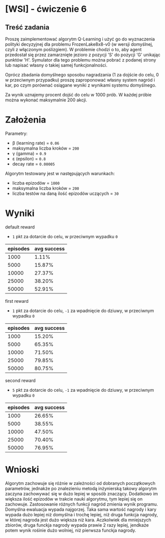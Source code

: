 # [WSI] - ćwiczenie 6

## Treść zadania
Proszę zaimplementować algorytm Q-Learning i użyć go do wyznaczenia polityki decyzyjnej dla problemu FrozenLake8x8-v0 (w wersji domyślnej, czyli z włączonym poślizgiem). W problemie chodzi o to, aby agent przedostał się przez zamarznięte jezioro z pozycji 'S' do pozycji 'G' unikając punktów 'H'. Symulator dla tego problemu można pobrać z podanej strony lub napisać własny o takiej samej funkcjonalności.

Oprócz zbadania domyślnego sposobu nagradzania (1 za dojście do celu, 0 w przeciwnym przypadku) proszę zaproponować własny system nagród i kar, po czym porównać osiągane wyniki z wynikami systemu domyślnego.

Za wynik uznajemy procent dojść do celu w 1000 prób. W każdej próbie można wykonać maksymalnie 200 akcji.

# Założenia

Parametry:
- β (learning rate) = `0.06`
- maksymalna liczba kroków = `200`
- γ (gamma) = `0.9`
- ε (epsilon) = `0.8`
- decay rate = `0.00005`

Algorytm testowany jest w następujących warunkach:
- liczba epizodów = `1000`
- maksymalna liczba kroków = `200`
- liczba testów na daną ilość epizodów uczących = `30`

# Wyniki

default reward
- `1` pkt za dotarcie do celu, w przeciwnym wypadku `0`

episodes | avg success
---------|------------
 1000    | 1.11%
 5000    | 15.87%
 10000   | 27.37%
 25000   | 38.20%
 50000   | 52.91%


first reward
- `1` pkt za dotarcie do celu, `-1` za wpadnięcie do dziuwy, w przeciwnym wypadku `0`

episodes | avg success
---------|------------
 1000    | 15.20%
 5000    | 65.35%
 10000   | 71.50%
 25000   | 79.85%
 50000   | 80.75%

second reward
- `5` pkt za dotarcie do celu, `-1` za wpadnięcie do dziuwy, w przeciwnym wypadku `0`

episodes | avg success
---------|------------
 1000    | 26.65%
 5000    | 38.55%
 10000   | 47.50%
 25000   | 70.40%
 50000   | 76.95%

# Wnioski

Algorytm zachowuje się różnie w zależności od dobranych początkowych parametrów, jednakże po znalezieniu metodą inżynierską takowy algorytm zaczyna zachowywać się w dużo lepiej w sposób znaczący. Dodatkowo im większa ilość epizodów w trakcie nauki algorytmu, tym lepiej się on zachowuje. Zastosowanie różnych funkcji nagród zmienia wynik programu. Domyślna ewaluacja wypada najgorzej. Taka sama wartość nagrody i kary wypada dużo lepiej niż domyślna i trochę lepiej, niż druga funkcja nagrody, w której nagroda jest dużo większa niż kara. Aczkolwiek dla mniejszych zbiorów, druga funckja nagrody wypada prawie 2 razy lepiej, jendkaże potem wynik rośinie dużo wolniej, niż pierwsza funckja nagrody.
